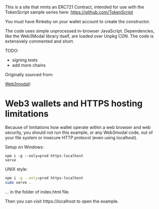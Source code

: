 This is a site that mints an ERC721 Contract, intended for use with the TokenScript sample series here:
https://github.com/TokenScript

You must have Rinkeby on your wallet account to create the constructor.

The code uses simple unprocessed in-browser JavaScript.
Dependencies, like the Web3Modal library itself,
are loaded over Unpkg CDN. The code is extensively
commented and short.

TODO:
- signing tests
- add more chains

Originally sourced from:

[Web3modal](https://github.com/web3modal/web3modal))

# Web3 wallets and HTTPS hosting limitations

Because of limitations how wallet operate within a web browser
and web security,
you should not run this example, or any Web3modal code,
out of your file system or insecure HTTP protocol
(even using localhost).

Setup on Windows:

```
npm i -g --only=prod https-localhost
serve
```

UNIX style:

```sh
npm i -g --only=prod https-localhost
sudo serve .
```

... in the folder of index.html file.

Then you can visit https://localhost to open the example.
```

